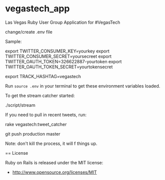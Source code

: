 vegastech_app
=============

Las Vegas Ruby User Group Application for #VegasTech

change/create .env file

Sample:

  export TWITTER_CONSUMER_KEY=yourkey
  export TWITTER_CONSUMER_SECRET=yoursecreet
  export TWITTER_OAUTH_TOKEN=326622887-yourtoken
  export TWITTER_OAUTH_TOKEN_SECRET=yourtokensecret

  export TRACK_HASHTAG=vegastech

Run `source .env` in your terminal to get these environment variables loaded.

To get the stream catcher started:

  ./script/stream

If you need to pull in recent tweets, run:

  rake vegastech:tweet_catcher


git push production master

Note: don't kill the process, it will f things up.


== License

Ruby on Rails is released under the MIT license:

* http://www.opensource.org/licenses/MIT

